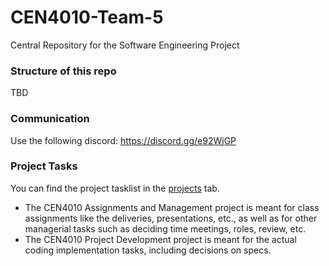 # CEN4010-Team-5
Central Repository for the Software Engineering Project

### Structure of this repo
TBD

### Communication
Use the following discord: https://discord.gg/e92WjGP

### Project Tasks
You can find the project tasklist in the [projects](https://github.com/arocho032/CEN4010-Team-5/projects) tab.
* The CEN4010 Assignments and Management project is meant for class assignments like the deliveries, presentations, etc., as well as for other managerial tasks such as deciding time meetings, roles, review, etc. 
* The CEN4010 Project Development project is meant for the actual coding implementation tasks, including decisions on specs. 
